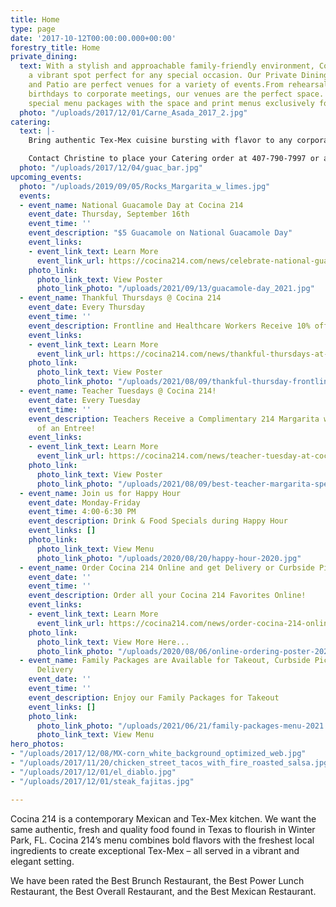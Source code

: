 ```yaml
---
title: Home
type: page
date: '2017-10-12T00:00:00.000+00:00'
forestry_title: Home
private_dining:
  text: With a stylish and approachable family-friendly environment, Cocina 214 is
    a vibrant spot perfect for any special occasion. Our Private Dining Room, Bar
    and Patio are perfect venues for a variety of events.From rehearsal dinners to
    birthdays to corporate meetings, our venues are the perfect space. We also offer
    special menu packages with the space and print menus exclusively for your event!
  photo: "/uploads/2017/12/01/Carne_Asada_2017_2.jpg"
catering:
  text: |-
    Bring authentic Tex-Mex cuisine bursting with flavor to any corporate, wedding or private event by selecting Cocina 214 as your catering preference. Whether the event is small or large, Cocina 214 offers a wide variety of dishes that caters to all types of palates. Cocina 214 catering combines the experience of freshly made food with dedicated high quality service to make a perfect eating experience at any event. Make your event buzz with excitement over the authentic and deliciousness Tex-Mex food provided by Cocina 214 catering service.

    Contact Christine to place your Catering order at 407-790-7997 or at catering@cocina214.com
  photo: "/uploads/2017/12/04/guac_bar.jpg"
upcoming_events:
  photo: "/uploads/2019/09/05/Rocks_Margarita_w_limes.jpg"
  events:
  - event_name: National Guacamole Day at Cocina 214
    event_date: Thursday, September 16th
    event_time: ''
    event_description: "$5 Guacamole on National Guacamole Day"
    event_links:
    - event_link_text: Learn More
      event_link_url: https://cocina214.com/news/celebrate-national-guacamole-day-at-cocina-214-2/
    photo_link:
      photo_link_text: View Poster
      photo_link_photo: "/uploads/2021/09/13/guacamole-day_2021.jpg"
  - event_name: Thankful Thursdays @ Cocina 214
    event_date: Every Thursday
    event_time: ''
    event_description: Frontline and Healthcare Workers Receive 10% off of Food Purchases.
    event_links:
    - event_link_text: Learn More
      event_link_url: https://cocina214.com/news/thankful-thursdays-at-cocina-214/
    photo_link:
      photo_link_text: View Poster
      photo_link_photo: "/uploads/2021/08/09/thankful-thursday-frontline-healthcare-special-2021.jpg"
  - event_name: Teacher Tuesdays @ Cocina 214!
    event_date: Every Tuesday
    event_time: ''
    event_description: Teachers Receive a Complimentary 214 Margarita with the purchase
      of an Entree!
    event_links:
    - event_link_text: Learn More
      event_link_url: https://cocina214.com/news/teacher-tuesday-at-cocina-214/
    photo_link:
      photo_link_text: View Poster
      photo_link_photo: "/uploads/2021/08/09/best-teacher-margarita-special-2021.jpg"
  - event_name: Join us for Happy Hour
    event_date: Monday-Friday
    event_time: 4:00-6:30 PM
    event_description: Drink & Food Specials during Happy Hour
    event_links: []
    photo_link:
      photo_link_text: View Menu
      photo_link_photo: "/uploads/2020/08/20/happy-hour-2020.jpg"
  - event_name: Order Cocina 214 Online and get Delivery or Curbside Pick-up!
    event_date: ''
    event_time: ''
    event_description: Order all your Cocina 214 Favorites Online!
    event_links:
    - event_link_text: Learn More
      event_link_url: https://cocina214.com/news/order-cocina-214-online-and-get-curbside-pick-up-or-delivery/
    photo_link:
      photo_link_text: View More Here...
      photo_link_photo: "/uploads/2020/08/06/online-ordering-poster-2020.jpg"
  - event_name: Family Packages are Available for Takeout, Curbside Pickup and/or
      Delivery
    event_date: ''
    event_time: ''
    event_description: Enjoy our Family Packages for Takeout
    event_links: []
    photo_link:
      photo_link_photo: "/uploads/2021/06/21/family-packages-menu-2021.jpg"
      photo_link_text: View Menu
hero_photos:
- "/uploads/2017/12/08/MX-corn_white_background_optimized_web.jpg"
- "/uploads/2017/11/20/chicken_street_tacos_with_fire_roasted_salsa.jpg"
- "/uploads/2017/12/01/el_diablo.jpg"
- "/uploads/2017/12/01/steak_fajitas.jpg"

---
```

Cocina 214 is a contemporary Mexican and Tex-Mex kitchen. We want the same authentic, fresh and quality food found in Texas to flourish in Winter Park, FL. Cocina 214’s menu combines bold flavors with the freshest local ingredients to create exceptional Tex-Mex – all served in a vibrant and elegant setting.

We have been rated the Best Brunch Restaurant, the Best Power Lunch Restaurant, the Best Overall Restaurant, and the Best Mexican Restaurant.